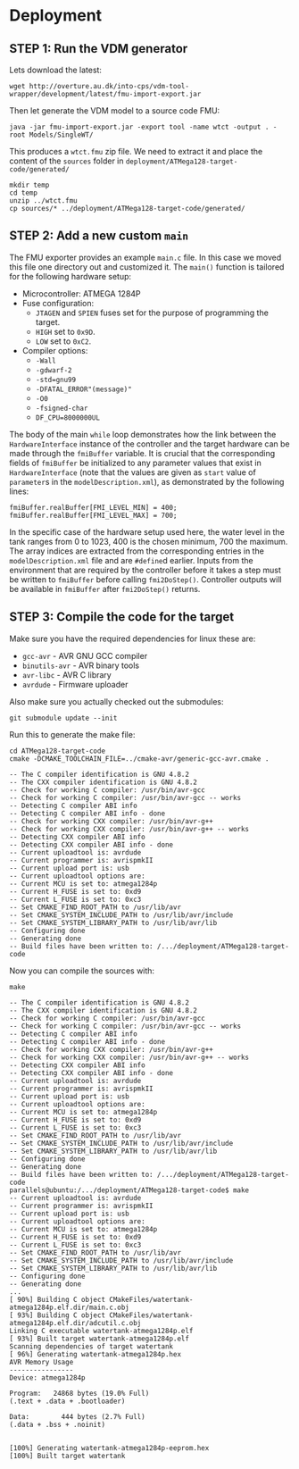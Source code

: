 
# Deployment

## STEP 1: Run the VDM generator

Lets download the latest:

```
wget http://overture.au.dk/into-cps/vdm-tool-wrapper/development/latest/fmu-import-export.jar
```

Then let generate the VDM model to a source code FMU:

```
java -jar fmu-import-export.jar -export tool -name wtct -output . -root Models/SingleWT/
```

This produces a `wtct.fmu` zip file. We need to extract it and place the content of the `sources` folder in `deployment/ATMega128-target-code/generated/`

```
mkdir temp
cd temp
unzip ../wtct.fmu
cp sources/* ../deployment/ATMega128-target-code/generated/
```

## STEP 2: Add a new custom `main`


The FMU exporter provides an example `main.c` file.  In this case we moved this file one directory out and customized it.  The ```main()``` function is tailored for the following hardware setup:
- Microcontroller:  ATMEGA 1284P
- Fuse configuration:
  - ```JTAGEN``` and ```SPIEN``` fuses set for the purpose of programming the target.
  - ```HIGH``` set to ```0x9D```.
  - ```LOW``` set to ```0xC2```.
- Compiler options:
  - ```-Wall```
  - ```-gdwarf-2```
  - ```-std=gnu99```
  - ```-DFATAL_ERROR"(message)"```
  - ```-O0```
  - ```-fsigned-char```
  - ```DF_CPU=8000000UL```





The body of the main ```while``` loop demonstrates how the link between the ```HardwareInterface``` instance of the controller and the target hardware can be made through the ```fmiBuffer``` variable.  It is crucial that the corresponding fields of ```fmiBuffer``` be initialized to any parameter values that exist in ```HardwareInterface``` (note that the values are given as `start` value of `parameter`s in the `modelDescription.xml`), as demonstrated by the following lines:
```
fmiBuffer.realBuffer[FMI_LEVEL_MIN] = 400;
fmiBuffer.realBuffer[FMI_LEVEL_MAX] = 700;
```
In the specific case of the hardware setup used here, the water level in the tank ranges from 0 to 1023, 400 is the chosen minimum, 700 the maximum.  The array indices are extracted from the corresponding entries in the ```modelDescription.xml``` file and are ```#define```d earlier.  Inputs from the environment that are required by the controller before  it takes a step must be written to ```fmiBuffer``` before calling ```fmi2DoStep()```.  Controller outputs will be available in ```fmiBuffer``` after ```fmi2DoStep()``` returns.


## STEP 3: Compile the code for the target

Make sure you have the required dependencies for linux these are: 

* `gcc-avr` - AVR GNU GCC compiler
* `binutils-avr` - AVR binary tools
* `avr-libc` - AVR C library
* `avrdude` - Firmware uploader

Also make sure you actually checked out the submodules:

```
git submodule update --init
```

Run this to generate the make file:

```
cd ATMega128-target-code
cmake -DCMAKE_TOOLCHAIN_FILE=../cmake-avr/generic-gcc-avr.cmake .
```

```
-- The C compiler identification is GNU 4.8.2
-- The CXX compiler identification is GNU 4.8.2
-- Check for working C compiler: /usr/bin/avr-gcc
-- Check for working C compiler: /usr/bin/avr-gcc -- works
-- Detecting C compiler ABI info
-- Detecting C compiler ABI info - done
-- Check for working CXX compiler: /usr/bin/avr-g++
-- Check for working CXX compiler: /usr/bin/avr-g++ -- works
-- Detecting CXX compiler ABI info
-- Detecting CXX compiler ABI info - done
-- Current uploadtool is: avrdude
-- Current programmer is: avrispmkII
-- Current upload port is: usb
-- Current uploadtool options are: 
-- Current MCU is set to: atmega1284p
-- Current H_FUSE is set to: 0xd9
-- Current L_FUSE is set to: 0xc3
-- Set CMAKE_FIND_ROOT_PATH to /usr/lib/avr
-- Set CMAKE_SYSTEM_INCLUDE_PATH to /usr/lib/avr/include
-- Set CMAKE_SYSTEM_LIBRARY_PATH to /usr/lib/avr/lib
-- Configuring done
-- Generating done
-- Build files have been written to: /.../deployment/ATMega128-target-code
```

Now you can compile the sources with: 

```
make
```

```
-- The C compiler identification is GNU 4.8.2
-- The CXX compiler identification is GNU 4.8.2
-- Check for working C compiler: /usr/bin/avr-gcc
-- Check for working C compiler: /usr/bin/avr-gcc -- works
-- Detecting C compiler ABI info
-- Detecting C compiler ABI info - done
-- Check for working CXX compiler: /usr/bin/avr-g++
-- Check for working CXX compiler: /usr/bin/avr-g++ -- works
-- Detecting CXX compiler ABI info
-- Detecting CXX compiler ABI info - done
-- Current uploadtool is: avrdude
-- Current programmer is: avrispmkII
-- Current upload port is: usb
-- Current uploadtool options are: 
-- Current MCU is set to: atmega1284p
-- Current H_FUSE is set to: 0xd9
-- Current L_FUSE is set to: 0xc3
-- Set CMAKE_FIND_ROOT_PATH to /usr/lib/avr
-- Set CMAKE_SYSTEM_INCLUDE_PATH to /usr/lib/avr/include
-- Set CMAKE_SYSTEM_LIBRARY_PATH to /usr/lib/avr/lib
-- Configuring done
-- Generating done
-- Build files have been written to: /.../deployment/ATMega128-target-code
parallels@ubuntu:/.../deployment/ATMega128-target-code$ make
-- Current uploadtool is: avrdude
-- Current programmer is: avrispmkII
-- Current upload port is: usb
-- Current uploadtool options are: 
-- Current MCU is set to: atmega1284p
-- Current H_FUSE is set to: 0xd9
-- Current L_FUSE is set to: 0xc3
-- Set CMAKE_FIND_ROOT_PATH to /usr/lib/avr
-- Set CMAKE_SYSTEM_INCLUDE_PATH to /usr/lib/avr/include
-- Set CMAKE_SYSTEM_LIBRARY_PATH to /usr/lib/avr/lib
-- Configuring done
-- Generating done
...
[ 90%] Building C object CMakeFiles/watertank-atmega1284p.elf.dir/main.c.obj
[ 93%] Building C object CMakeFiles/watertank-atmega1284p.elf.dir/adcutil.c.obj
Linking C executable watertank-atmega1284p.elf
[ 93%] Built target watertank-atmega1284p.elf
Scanning dependencies of target watertank
[ 96%] Generating watertank-atmega1284p.hex
AVR Memory Usage
----------------
Device: atmega1284p

Program:   24868 bytes (19.0% Full)
(.text + .data + .bootloader)

Data:        444 bytes (2.7% Full)
(.data + .bss + .noinit)


[100%] Generating watertank-atmega1284p-eeprom.hex
[100%] Built target watertank
```

